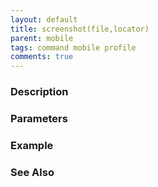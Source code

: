 ```yaml
---
layout: default
title: screenshot(file,locator)
parent: mobile
tags: command mobile profile
comments: true
---
```



### Description


### Parameters


### Example


### See Also
